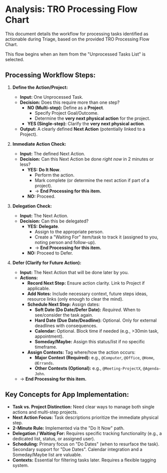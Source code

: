 # Analysis: TRO Processing Flow Chart

This document details the workflow for processing tasks identified as actionable during Triage, based on the provided TRO Processing Flow Chart.

This flow begins when an item from the "Unprocessed Tasks List" is selected.

## Processing Workflow Steps:

1.  **Define the Action/Project:**
    *   **Input:** One Unprocessed Task.
    *   **Decision:** Does this require more than one step?
        *   **NO (Multi-step):** Define as a **Project**.
            *   Specify Project Goal/Outcome.
            *   Determine the **very next physical action** for the project.
        *   **YES (Single-step):** Clarify the **very next physical action**.
    *   **Output:** A clearly defined **Next Action** (potentially linked to a Project).

2.  **Immediate Action Check:**
    *   **Input:** The defined Next Action.
    *   **Decision:** Can this Next Action be done *right now* in 2 minutes or less?
        *   **YES:** **Do It Now**.
            *   Perform the action.
            *   Mark complete (or determine the next action if part of a project).
            *   -> **End Processing for this item.**
        *   **NO:** Proceed.

3.  **Delegation Check:**
    *   **Input:** The Next Action.
    *   **Decision:** Can this be delegated?
        *   **YES:** **Delegate**.
            *   Assign to the appropriate person.
            *   Create a "Waiting For" item/task to track it (assigned to you, noting person and follow-up).
            *   -> **End Processing for this item.**
        *   **NO:** Proceed to Defer.

4.  **Defer (Clarify for Future Action):**
    *   **Input:** The Next Action that will be done later by you.
    *   **Actions:**
        *   **Record Next Step:** Ensure action clarity. Link to Project if applicable.
        *   **Add Notes:** Include necessary context, future steps ideas, resource links (only enough to clear the mind).
        *   **Schedule Next Step:** Assign dates:
            *   **Soft Date (Do Date/Defer Date):** *Required*. When to see/consider the task again.
            *   **Hard Date (Due Date/Deadline):** Optional. Only for external deadlines with consequences.
            *   **Calendar:** Optional. Block time if needed (e.g., >30min task, appointment).
            *   **Someday/Maybe:** Assign this status/list if no specific timeframe.
        *   **Assign Contexts:** Tag where/how the action occurs:
            *   **Major Context (Required):** e.g., `@Computer`, `@Office`, `@Home`, `@Errands`.
            *   **Other Contexts (Optional):** e.g., `@Meeting-ProjectX`, `@Agenda-John`.
    *   -> **End Processing for this item.**

## Key Concepts for App Implementation:

*   **Task vs. Project Distinction:** Need clear ways to manage both single actions and multi-step projects.
*   **Next Action Focus:** Task descriptions prioritize the immediate physical step.
*   **2-Minute Rule:** Implemented via the "Do It Now" path.
*   **Delegation / Waiting For:** Requires specific tracking functionality (e.g., a dedicated list, status, or assigned user).
*   **Scheduling:** Primary focus on "Do Dates" (when to resurface the task). Secondary support for "Due Dates". Calendar integration and a Someday/Maybe list are valuable.
*   **Contexts:** Essential for filtering tasks later. Requires a flexible tagging system. 